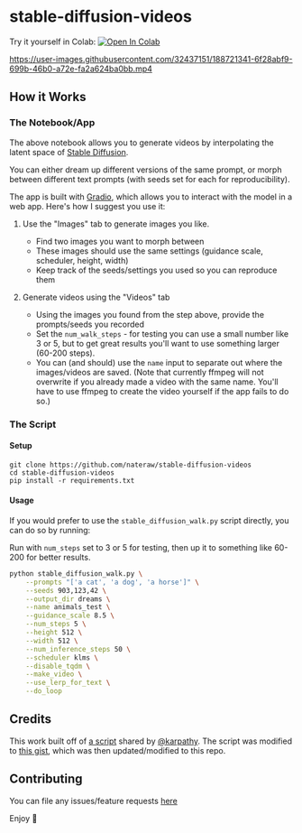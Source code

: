 # stable-diffusion-videos

Try it yourself in Colab: [![Open In Colab](https://colab.research.google.com/assets/colab-badge.svg)](https://colab.research.google.com/github/nateraw/stable-diffusion-videos/blob/main/stable_diffusion_videos.ipynb)

https://user-images.githubusercontent.com/32437151/188721341-6f28abf9-699b-46b0-a72e-fa2a624ba0bb.mp4

## How it Works

### The Notebook/App

The above notebook allows you to generate videos by interpolating the latent space of [Stable Diffusion](https://github.com/CompVis/stable-diffusion).

You can either dream up different versions of the same prompt, or morph between different text prompts (with seeds set for each for reproducibility).

The app is built with [Gradio](https://gradio.app/), which allows you to interact with the model in a web app. Here's how I suggest you use it:

1. Use the "Images" tab to generate images you like.
    - Find two images you want to morph between
    - These images should use the same settings (guidance scale, scheduler, height, width)
    - Keep track of the seeds/settings you used so you can reproduce them

2. Generate videos using the "Videos" tab
    - Using the images you found from the step above, provide the prompts/seeds you recorded
    - Set the `num_walk_steps` - for testing you can use a small number like 3 or 5, but to get great results you'll want to use something larger (60-200 steps). 
    - You can (and should) use the `name` input to separate out where the images/videos are saved. (Note that currently ffmpeg will not overwrite if you already made a video with the same name. You'll have to use ffmpeg to create the video yourself if the app fails to do so.)

### The Script

#### Setup

```
git clone https://github.com/nateraw/stable-diffusion-videos
cd stable-diffusion-videos
pip install -r requirements.txt
```

#### Usage

If you would prefer to use the `stable_diffusion_walk.py` script directly, you can do so by running:

Run with `num_steps` set to 3 or 5 for testing, then up it to something like 60-200 for better results.

```bash
python stable_diffusion_walk.py \
    --prompts "['a cat', 'a dog', 'a horse']" \
    --seeds 903,123,42 \
    --output_dir dreams \
    --name animals_test \
    --guidance_scale 8.5 \
    --num_steps 5 \
    --height 512 \
    --width 512 \
    --num_inference_steps 50 \
    --scheduler klms \
    --disable_tqdm \
    --make_video \
    --use_lerp_for_text \
    --do_loop
```


## Credits

This work built off of [a script](https://gist.github.com/karpathy/00103b0037c5aaea32fe1da1af553355
) shared by [@karpathy](https://github.com/karpathy). The script was modified to [this gist](https://gist.github.com/nateraw/c989468b74c616ebbc6474aa8cdd9e53), which was then updated/modified to this repo. 

## Contributing

You can file any issues/feature requests [here](https://github.com/nateraw/stable-diffusion-videos/issues)

Enjoy 🤗
